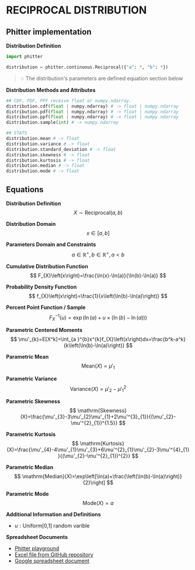 # RECIPROCAL DISTRIBUTION

## Phitter implementation

**Distribution Definition**

```python
import phitter

distribution = phitter.continuous.Reciprocal({"a": *, "b": *})
```

> 💡 The distribution's parameters are defined equation section below

**Distribution Methods and Attributes**

```python
## CDF, PDF, PPF receive float or numpy.ndarray.
distribution.cdf(float | numpy.ndarray) # -> float | numpy.ndarray
distribution.pdf(float | numpy.ndarray) # -> float | numpy.ndarray
distribution.ppf(float | numpy.ndarray) # -> float | numpy.ndarray
distribution.sample(int) # -> numpy.ndarray

## STATS
distribution.mean # -> float
distribution.variance # -> float
distribution.standard_deviation # -> float
distribution.skewness # -> float
distribution.kurtosis # -> float
distribution.median # -> float
distribution.mode # -> float
```

## Equations

**Distribution Definition**
$$ X\sim\mathrm{Reciprocal}\left(a,b\right) $$

**Distribution Domain**
$$ x\in\left[a,b\right] $$

**Parameters Domain and Constraints**
$$ a\in\mathbb{R}^{+}, b\in\mathbb{R}^{+}, a < b $$

**Cumulative Distribution Function**
$$ F_{X}\left(x\right)=\frac{\ln(x)-\ln(a)}{\ln(b)-\ln(a)} $$

**Probability Density Function**
$$ f_{X}\left(x\right)=\frac{1}{x\left(\ln(b)-\ln(a)\right)} $$

**Percent Point Function / Sample**
$$ F^{-1}_{X}\left(u\right)=\exp(\ln(a)+u\times \left(\ln(b)-\ln(a)\right)) $$

**Parametric Centered Moments**
$$ \mu'_{k}=E[X^k]=\int_{a }^{b}x^{k}f_{X}\left(x\right)dx=\frac{b^k-a^k}{k\left(\ln(b)-\ln(a)\right)} $$

**Parametric Mean**
$$ \mathrm{Mean}(X)=\mu'_{1} $$

**Parametric Variance**
$$ \mathrm{Variance}(X)=\mu'_{2}-\mu'^{2}_{1} $$

**Parametric Skewness**
$$ \mathrm{Skewness}(X)=\frac{\mu'_{3}-3\mu'_{2}\mu'_{1}+2\mu'^{3}_{1}}{(\mu'_{2}-\mu'^{2}_{1})^{1.5}} $$

**Parametric Kurtosis**
$$ \mathrm{Kurtosis}(X)=\frac{\mu'_{4}-4\mu'_{1}\mu'_{3}+6\mu'^{2}_{1}\mu'_{2}-3\mu'^{4}_{1}}{(\mu'_{2}-\mu'^{2}_{1})^{2}} $$

**Parametric Median**
$$ \mathrm{Median}(X)=\exp\left[\ln(a)+\frac{\left(\ln(b)-\ln(a)\right)}{2}\right] $$

**Parametric Mode**
$$ \mathrm{Mode}(X)=a $$

**Additional Information and Definitions**
- $u:\text{Uniform[0,1] random varible}$

**Spreadsheet Documents**

-   [Phitter playground](https://phitter.io/distributions/continuous/reciprocal)
-   [Excel file from GitHub repository](https://github.com/phitterio/phitter-files/blob/main/continuous/reciprocal.xlsx)
-   [Google spreadsheet document](https://docs.google.com/spreadsheets/d/1ghFeCj8Q_hbpWqv9xXaNl1UKUe-5kOomZPWyI1JsoGA)
    